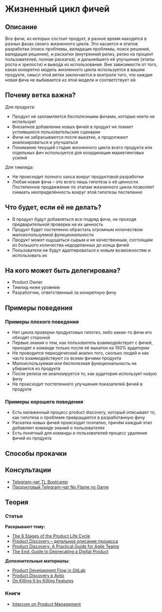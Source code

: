 # Жизненный цикл фичей
## Описание
Все фичи, из которых состоит продукт, в разное время находятся в разных фазах своего жизненного цикла. Это касается и этапов разработки (поиск проблемы, валидация проблемы, поиск решения, валидация решения), и раскатки (внутренний релиз, релиз на процент пользователей, полная раскатка), и дальнейшего её улучшения (этапы роста и зрелости) и вывода из использования. Вне зависимости от того, какая конкретно модель жизненного цикла используется в вашем продукте, смысл этой ветки заключается в контроле того, что каждая новая фича не выбивается из этой модели и соответствует ей.

## Почему ветка важна?
Для продукта:
- Продукт не захламляется бесполезными фичами, которые никто не использует
- Внезапное добавление новых фичей в продукт не ломает устоявшиеся пользовательские сценарии
- Фичи не забрасываются после выкатки, а продолжают анализироваться и улучшаться
- Понимание текущей стадии жизненного цикла всего продукта или отдельных фич используется для координации маркетинговых усилий

Для тимлида:
- Не происходит полного хаоса вокруг продуктовой разработки
- Любая новая фича – это всего лишь гипотеза о её ценности. Постепенное продвижение по этапам жизненного цикла позволяет снимать неопределённость вокруг этой гипотезы постепенно

## Что будет, если её не делать?
- В продукт будут добавляться все подряд фичи, не проходя предварительной проверки на их ценность
- Продукт будет постепенно обрастать огромным количеством малоиспользуемой функциональности
- Продукт может ощущаться сырым и не качественным, состоящим из большого количества недоделанных до конца фичей
- Пользователи не будут адаптироваться к новым возможностям и использовать их

## На кого может быть делегирована?
- Product Owner
- Тимлид ниже уровнем
- Разработчик, ответственный за конкретную фичу

## Примеры поведения
### Примеры плохого поведения
- Нет цикла проверки продуктовых гипотез, либо какие-то фичи его обходят стороной
- Первые знания о том, как пользователь взаимодействует с фичей, приходят к команде только после её выкатки на 100% аудитории
- Не проводится периодический анализ того, сколько людей и как часто взаимодействуют со всеми фичами продукта
- Малоиспользуемая или бесполезная функциональность не убирается из продукта
- После релиза не анализируется то, как аудитория использует новую фичу
- Не происходит постепенного улучшения показателей фичей в продукте

### Примеры хорошего поведения
- Есть налаженный процесс product discovery, который описывает то, как гипотеза о проблеме превращается в разработанную фичу
- Раскатка новых фичей происходит поэтапно, причём каждый этап добавляет команде знаний о пользователях
- Есть понятный для команды и пользователей процесс удаления фичей из продукта

## Способы прокачки
## Консультации
- [Telegram-чат TL Bootcamp](https://tlinks.run/tlbootcamp)
- [Продуктовый Telegram-чат No Flame no Game](https://t.me/joinchat/BrfI2UHjvA2HbQNSW4Irog)

## Теория
### Статьи
**Раскрывают тему:**
- [The 6 Stages of the Product Life Cycle](https://blog.hubspot.com/marketing/product-life-cycle)
- [Product Discovery – детальное описание процесса](http://productframework.ru/product_discovery)
- [Product Discovery: A Practical Guide for Agile Teams](https://herbig.co/product-discovery/)
- [The End: Guide to Deprecating a Digital Product](https://medium.com%2F@medium.com/@molenoski/the-end-guide-to-deprecating-a-digital-product-d4f3606b3a71)

**Дополнительные материалы:**
- [Product Development Flow in GitLab](https://about.gitlab.com/handbook/product-development-flow/)
- [Product Discovery в Avito](https://medium.com/@webmisha/%D0%BF%D1%80%D0%BE-discovery-sprints-e7f6cd48e124)
- [On Killing It by Killing Features](https://product.hubspot.com/blog/on-killing-it-by-killing-features)

### Книги
- [Intercom on Product Management](https://www.intercom.com/books/product-management)
